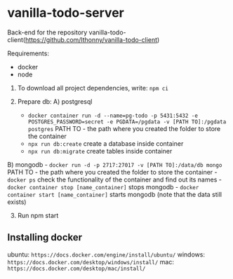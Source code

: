 # vanilla-todo-server
Back-end for the repository vanilla-todo-client(https://github.com/lthonny/vanilla-todo-client)

Requirements: 
  - docker
  - node

1) To download all project dependencies, write:
  `npm ci`

2) Prepare db:
  A) postgresql
     - `docker container run -d --name=pg-todo -p 5431:5432 -e POSTGRES_PASSWORD=secret -e PGDATA=/pgdata -v [PATH TO]:/pgdata postgres`
     PATH TO - the path where you created the folder to store the container
     - `npx run db:create` create a database inside container 
     - `npx run db:migrate` create tables inside container
     
  B) mongodb
    - `docker run -d -p 2717:27017 -v [PATH TO]:/data/db mongo`
    PATH TO - the path where you created the folder to store the container
    - `docker ps` check the functionality of the container and find out its names
    - `docker container stop [name_container]` stops mongodb
    - `docker container start [name_container]` starts mongodb (note that the data still exists)
 
3) Run npm start

Installing docker
-------
ubuntu: `https://docs.docker.com/engine/install/ubuntu/`
windows: `https://docs.docker.com/desktop/windows/install/`
mac: `https://docs.docker.com/desktop/mac/install/`

